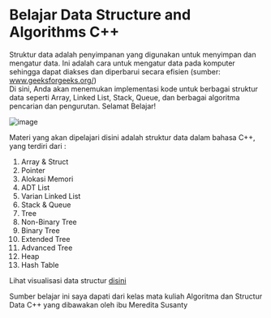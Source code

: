 ﻿# Belajar Data Structure and Algorithms C++

Struktur data adalah penyimpanan yang digunakan untuk menyimpan dan mengatur data. Ini adalah cara untuk mengatur data pada komputer sehingga dapat diakses dan diperbarui secara efisien (sumber: <a href="https://www.geeksforgeeks.org/data-structures/?ref=shm">www.geeksforgeeks.org/</a>) <br>
Di sini, Anda akan menemukan implementasi kode untuk berbagai struktur data seperti Array, Linked List, Stack, Queue, dan berbagai algoritma pencarian dan pengurutan. Selamat Belajar!

![image](https://github.com/iambeno/Belajar-DSA-Cpp/assets/132084722/6ff7d67a-760f-44ad-8a96-7be318711440)

 Materi yang akan dipelajari disini adalah struktur data dalam bahasa C++, yang terdiri dari :
 1. Array & Struct
 2. Pointer
 3. Alokasi Memori
 4. ADT List
 5. Varian Linked List
 6. Stack & Queue
 7. Tree
 8. Non-Binary Tree
 9. Binary Tree
 10. Extended Tree
 11. Advanced Tree
 12. Heap
 13. Hash Table

Lihat visualisasi data structur <a href="https://cmps-people.ok.ubc.ca/ylucet/DS/Algorithms.html">disini</a>

Sumber belajar ini saya dapati dari kelas mata kuliah Algoritma dan Structur Data C++ yang dibawakan oleh ibu Meredita Susanty
